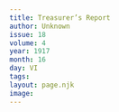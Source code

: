 ```yaml
---
title: Treasurer’s Report
author: Unknown
issue: 18
volume: 4
year: 1917
month: 16
day: VI
tags:
layout: page.njk
image:
---
```

